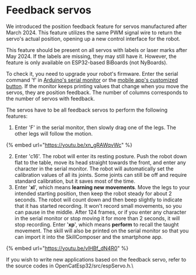 # Feedback servos

We introduced the position feedback feature for servos manufactured after March 2024. This feature utilizes the same PWM signal wire to return the servo's actual position, opening up a new control interface for the robot.&#x20;

This feature should be present on all servos with labels or laser marks after May 2024. If the labels are missing, they may still have it. However, the feature is only available on ESP32-based BiBoards (not NyBoards).

To check it, you need to upgrade your robot's firmware. Enter the serial command 'f' in [Arduino's serial monitor](https://docs.petoi.com/arduino-ide/serial-monitor#biboard) or the [mobile app's customized button](https://docs.petoi.com/mobile-app/controller#customized-commands). If the monitor keeps printing values that change when you move the servos, they are position feedback. The number of columns corresponds to the number of servos with feedback.&#x20;

The servos have to be all feedback servos to perform the following features:

1. Enter 'F' in the serial monitor, then slowly drag one of the legs. The other legs will follow the motion.

{% embed url="https://youtu.be/xn_gRAWqvWc" %}

2. Enter 'c16'. The robot will enter its resting posture. Push the robot down flat to the table, move its head straight towards the front, and enter any character in the serial monitor. The robot will automatically set the calibration values of all its joints. Some joints can still be off and require standard calibration, but it saves most of the time.&#x20;
3. Enter '**xl**', which means **learning new movements**. Move the legs to your intended starting position, then keep the robot steady for about 2 seconds. The robot will count down and then beep slightly to indicate that it has started recording. It won't record small movements, so you can pause in the middle. After 124 frames, or if you enter any character in the serial monitor or stop moving it for more than 2 seconds, it will stop recording. Enter '**xp**', which means **perform** to recall the taught movement. The skill will also be printed on the serial monitor so that you can import it into the SkillComposer and the smartphone app.

{% embed url="https://youtu.be/vlHBf_dN4R0" %}

If you wish to write new applications based on the feedback servo, refer to the source codes in OpenCatEsp32/src/espServo.h.\
